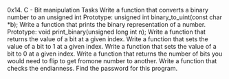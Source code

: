 0x14. C - Bit manipulation
Tasks
Write a function that converts a binary number to an unsigned int
Prototype: unsigned int binary_to_uint(const char *b);
Write a function that prints the binary representation of a number.
Prototype: void print_binary(unsigned long int n);
Write a function that returns the value of a bit at a given index.
Write a function that sets the value of a bit to 1 at a given index.
Write a function that sets the value of a bit to 0 at a given index.
Write a function that returns the number of bits you would need to flip to get fromone number to another.
Write a function that checks the endianness.
Find the password for this program.
